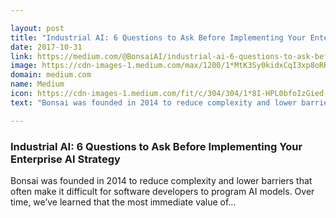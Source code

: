 ```yaml
---

layout: post
title: "Industrial AI: 6 Questions to Ask Before Implementing Your Enterprise AI Strategy"
date: 2017-10-31
link: https://medium.com/@BonsaiAI/industrial-ai-6-questions-to-ask-before-implementing-your-enterprise-ai-strategy-a5b9f7eebd00?source=rss------machine_learning-5
image: https://cdn-images-1.medium.com/max/1200/1*MtK3Sy0kidxCqI3xp8oRRQ.png
domain: medium.com
name: Medium
icon: https://cdn-images-1.medium.com/fit/c/304/304/1*8I-HPL0bfoIzGied-dzOvA.png
text: "Bonsai was founded in 2014 to reduce complexity and lower barriers that often make it difficult for software developers to program AI models. Over time, we’ve learned that the most immediate value of…"

---
```


### Industrial AI: 6 Questions to Ask Before Implementing Your Enterprise AI Strategy

Bonsai was founded in 2014 to reduce complexity and lower barriers that often make it difficult for software developers to program AI models. Over time, we’ve learned that the most immediate value of…
